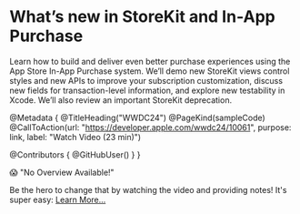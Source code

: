 # What’s new in StoreKit and In-App Purchase

Learn how to build and deliver even better purchase experiences using the App Store In-App Purchase system. We’ll demo new StoreKit views control styles and new APIs to improve your subscription customization, discuss new fields for transaction-level information, and explore new testability in Xcode. We’ll also review an important StoreKit deprecation.

@Metadata {
   @TitleHeading("WWDC24")
   @PageKind(sampleCode)
   @CallToAction(url: "https://developer.apple.com/wwdc24/10061", purpose: link, label: "Watch Video (23 min)")

   @Contributors {
      @GitHubUser(<replace this with your GitHub handle>)
   }
}

😱 "No Overview Available!"

Be the hero to change that by watching the video and providing notes! It's super easy:
 [Learn More…](https://wwdcnotes.com/documentation/wwdcnotes/contributing)

